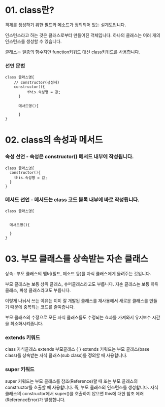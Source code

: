 # 01. class란?

객체를 생성하기 위한 필드와 메소드가 정의되어 있는 설계도입니다.

인스턴스라고 하는 것은 클래스로부터 만들어진 객체입니다. 하나의 클래스는 여러 개의 인스턴스를 생성할 수 있습니다.

클래스는 일종의 함수지만 function키워드 대신 class키워드를 사용합니다.

### 선언 문법

``` // 클래스 선언문
class 클래스명{
	// constructor(생성자)
	constructor(){
          this.속성명 = 값;
      }

      메서드명(){

      }
}
```

# 02. class의 속성과 메서드
### 속성 선언 - 속성은 constructor() 메서드 내부에 작성됩니다.
```
class 클래스명{
  constructor(){
  	this.속성명 = 값;
  }
}
```
### 메서드 선언 - 메서드는 class 코드 블록 내부에 바로 작성됩니다.
```
class 클래스명{


  메서드명(){

  }
}
```
# 03. 부모 클래스를 상속받는 자손 클래스
상속 : 부모 클래스의 멤버(필드, 메소드 등)를 자식 클래스에게 물려주는 것입니다.

부모 클래스는 보통 상위 클래스, 슈퍼클래스라고도 부릅니다.
자손 클래스는 보통 하위 클래스, 파생 클래스라고도 부릅니다. 

이렇게 나눠서 쓰는 이유는 이미 잘 개발된 클래스를 재사용해서 새로운 클래스를 만들기 때문에 중복되는 코드를 줄여줍니다.

부모 클래스의 수정으로 모든 자식 클래스들도 수정되는 효과를 가져와서 유지보수 시간을 최소화시켜줍니다.


### extends 키워드

class 자식클래스 extends 부모클래스 { }
extends 키워드는 부모 클래스(base class)를 상속받는 자식 클래스(sub class)를 정의할 때 사용합니다. 

### super 키워드

super 키워드는 부모 클래스를 참조(Reference)할 때 또는 부모 클래스의 constructor를 호출할 때 사용합니다.
즉, 부모 클래스의 인스턴스를 생성합니다. 
자식 클래스의 constructor에서 super()를 호출하지 않으면 this에 대한 참조 에러(ReferenceError)가 발생합니다.

